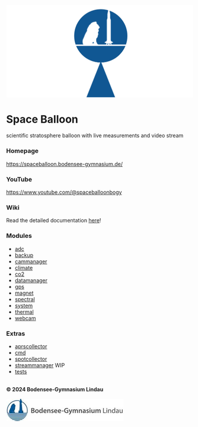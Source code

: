 ![Space Balloon](resources/images/spaceballoon.png "Space Balloon")

# Space Balloon
scientific stratosphere balloon with live measurements and video stream

### Homepage
https://spaceballoon.bodensee-gymnasium.de/

### YouTube
https://www.youtube.com/@spaceballoonbogy

### Wiki
Read the detailed documentation [here](https://github.com/BOGYLI/SpaceBalloon/wiki)!

### Modules
- [adc](/adc/)
- [backup](/backup/)
- [cammanager](/cammanager/)
- [climate](/climate/)
- [co2](/co2/)
- [datamanager](/datamanager/)
- [gps](/gps/)
- [magnet](/magnet/)
- [spectral](/spectral/)
- [system](/system/)
- [thermal](/thermal/)
- [webcam](/webcam/)

### Extras
- [aprscollector](/aprscollector/)
- [cmd](/cmd/)
- [spotcollector](/spotcollector/)
- [streammanager](/streammanager/) WIP
- [tests](/tests/)

\
**© 2024 Bodensee-Gymnasium Lindau**\
\
![BOGY](resources/images/bogy.jpg "BOGY")
